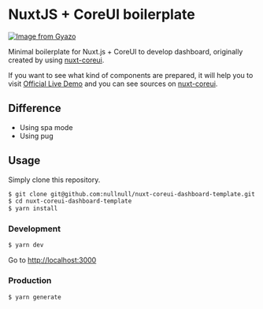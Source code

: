 # NuxtJS + CoreUI boilerplate
[![Image from Gyazo](https://i.gyazo.com/c749b67e67edcdd56437f3e61ae6b193.png)](https://gyazo.com/c749b67e67edcdd56437f3e61ae6b193)

Minimal boilerplate for Nuxt.js + CoreUI to develop dashboard, originally created by using [nuxt-coreui](https://github.com/nullnull/nuxt-coreui).

If you want to see what kind of components are prepared, it will help you to visit [Official Live Demo](https://coreui.io/demo/#main.html) and you can see sources on [nuxt-coreui](https://github.com/nullnull/nuxt-coreui).

## Difference
* Using spa mode
* Using pug

## Usage
Simply clone this repository.

```sh
$ git clone git@github.com:nullnull/nuxt-coreui-dashboard-template.git
$ cd nuxt-coreui-dashboard-template
$ yarn install
```

### Development
```sh
$ yarn dev
```

Go to [http://localhost:3000](http://localhost:3000)

### Production
```sh
$ yarn generate
```
